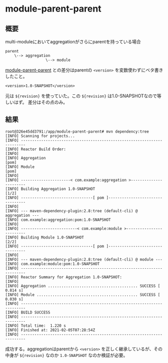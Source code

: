 # module-parent-parent

## 概要
multi-moduleにおいてaggregationがさらにparentを持っている場合

```
parent
    \--> aggregation
                  \--> module
```

[module-parent-parent](../module-parent-parent) との差分はparentの `<version>` を変数使わずにベタ書きしたこと。

```
<version>1.0-SNAPSHOT</version>
```

元は `${revision}` を使っていた。この `${revision}` は1.0-SNAPSHOTなので等しいはず。
差分はその点のみ。

## 結果

```
root@326e45dd3791:/app/module-parent-parent# mvn dependency:tree
[INFO] Scanning for projects...
[INFO] ------------------------------------------------------------------------
[INFO] Reactor Build Order:
[INFO]
[INFO] Aggregation                                                        [pom]
[INFO] Module                                                             [pom]
[INFO]
[INFO] ----------------------< com.example:aggregation >-----------------------
[INFO] Building Aggregation 1.0-SNAPSHOT                                  [1/2]
[INFO] --------------------------------[ pom ]---------------------------------
[INFO]
[INFO] --- maven-dependency-plugin:2.8:tree (default-cli) @ aggregation ---
[INFO] com.example:aggregation:pom:1.0-SNAPSHOT
[INFO]
[INFO] -------------------------< com.example:module >-------------------------
[INFO] Building Module 1.0-SNAPSHOT                                       [2/2]
[INFO] --------------------------------[ pom ]---------------------------------
[INFO]
[INFO] --- maven-dependency-plugin:2.8:tree (default-cli) @ module ---
[INFO] com.example:module:pom:1.0-SNAPSHOT
[INFO] ------------------------------------------------------------------------
[INFO] Reactor Summary for Aggregation 1.0-SNAPSHOT:
[INFO]
[INFO] Aggregation ........................................ SUCCESS [  0.814 s]
[INFO] Module ............................................. SUCCESS [  0.030 s]
[INFO] ------------------------------------------------------------------------
[INFO] BUILD SUCCESS
[INFO] ------------------------------------------------------------------------
[INFO] Total time:  1.220 s
[INFO] Finished at: 2021-02-05T07:28:54Z
[INFO] ------------------------------------------------------------------------
```

成功する。aggregationはparentから `<version>` を正しく継承しているが、その中身が `${revision}` なのか `1.0-SNAPSHOT` なのか検証が必要。